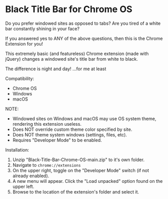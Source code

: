 # Black Title Bar for Chrome OS

 Do you prefer windowed sites as opposed to tabs?
 Are you tired of a white bar constantly shining in your face?

 If you answered yes to ANY of the above questions, then this is the Chrome Extension for you! 
  
 This extremely basic (and featureless) Chrome extension (made with jQuery) changes a windowed site's title bar from white to black. 

 The difference is night and day!
 ...for me at least

Compatibility:

  * Chrome OS
  * Windows
  * macOS


NOTE:

  * Windowed sites on Windows and macOS may use OS system theme, rendering this extension useless.
  * Does NOT override custom theme color specified by site.
  * Does NOT theme system windows (settings, files, etc).
  * Requires "Developer Mode" to be enabled.

Installation:
  
  1. Unzip "Black-Title-Bar-Chrome-OS-main.zip" to it's own folder.
  2. Navigate to `chrome://extensions`
  3. On the upper right, toggle on the "Developer Mode" switch (if not already enabled).
  4. A new menu will appear. Click the "Load unpacked" option found on the upper left.
  5. Browse to the location of the extension's folder and select it.


